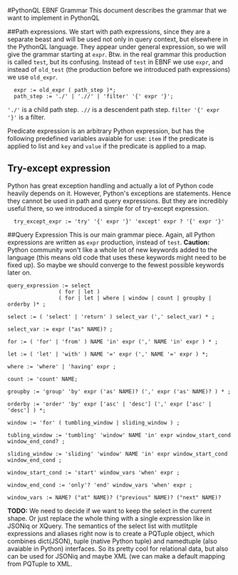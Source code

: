 #PythonQL EBNF Grammar
This document describes the grammar that we want to implement in PythonQL

##Path expressions.
We start with path expressions, since they are a separate beast and will be
used not only in query context, but elsewhere in the PythonQL language.
They appear under general expression, so we will give the grammar starting
at `expr`. Btw. in the real grammar this production is called `test`, but
its confusing. Instead of `test` in EBNF we use `expr`, and instead of 
`old_test` (the production before we introduced path expressions) we use
`old_expr`.

```jflex
  expr := old_expr ( path_step )*;
  path_step := './' | './/' | 'filter' '{' expr '}';
```
`'./'` is a child path step. `.//` is a descendent path step. `filter '{' expr '}'` is a filter.

Predicate expression is an arbitrary Python expression, but has the following predefined variables
avaiable for use: `item` if the predicate is applied to list and `key` and `value` if the predicate
is applied to a map.

## Try-except expression
Python has great exception handling and actually a lot of Python code heavily depends on it.
However, Python's exceptions are statements. Hence they cannot be used in path and query 
expressions. But they are incredibly useful there, so we introduced a simple for of try-except
expression.

```jflex
  try_except_expr := 'try' '{' expr '}' 'except' expr ? '{' expr '}'
```  

##Query Expression
This is our main grammar piece. Again, all Python expressions are written as
`expr` production, instead of `test`. **Caution:** Python community won't like
a whole lot of new keywords added to the language (this means old code that
uses these keywords might need to be fixed up). So maybe we should converge
to the fewest possible keywords later on.

```jflex
query_expression := select 
                ( for | let ) 
                ( for | let | where | window | count | groupby | orderby )* ;

select := ( 'select' | 'return' ) select_var (',' select_var) * ;

select_var := expr ("as" NAME)? ;

for := ( 'for' | 'from' ) NAME 'in' expr (',' NAME 'in' expr ) * ;

let := ( 'let' | 'with' ) NAME '=' expr (',' NAME '=' expr ) *;

where := 'where' | 'having' expr ;

count := 'count' NAME;

groupby := 'group' 'by' expr ('as' NAME)? (',' expr ('as' NAME)? ) * ;

orderby := 'order' 'by' expr ['asc' | 'desc'] (',' expr ['asc' | 'desc'] ) *;

window := 'for' ( tumbling_window | sliding_window ) ;

tubling_window := 'tumbling' 'window' NAME 'in' expr window_start_cond window_end_cond? ;

sliding_window := 'sliding' 'window' NAME 'in' expr window_start_cond window_end_cond ;

window_start_cond := 'start' window_vars 'when' expr ;

window_end_cond := 'only'? 'end' window_vars 'when' expr ;

window_vars := NAME? ("at" NAME)? ("previous" NAME)? ("next" NAME)?

```
**TODO:** We need to decide if we want to keep the select in the current shape. Or just replace the whole thing with a single expression like in JSONiq or XQuery. The semantics of the select list with mutlitple expressions and aliases right now is to create a PQTuple object, which combines dict(JSON), tuple (native Python tuple) and namedtuple (also avaiable in Python) interfaces. So its pretty cool for relational data, but also can be used for JSONiq and maybe XML (we can make a default mapping from PQTuple to XML.
